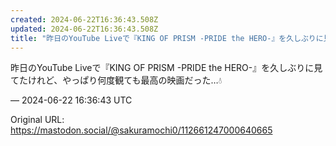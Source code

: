 ```yaml
---
created: 2024-06-22T16:36:43.508Z
updated: 2024-06-22T16:36:43.508Z
title: "昨日のYouTube Liveで『KING OF PRISM -PRIDE the HERO-』を久しぶりに見てたけれど、やっぱり何度観ても最高の映画だった…💧[...]"
---
```


<p>昨日のYouTube Liveで『KING OF PRISM -PRIDE the HERO-』を久しぶりに見てたけれど、やっぱり何度観ても最高の映画だった…💧</p>

&mdash; 2024-06-22 16:36:43 UTC

Original URL: https://mastodon.social/@sakuramochi0/112661247000640665
